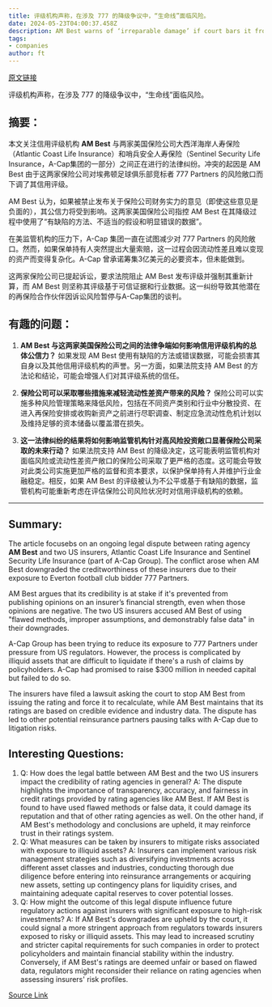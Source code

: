 ```yaml
---
title: 评级机构声称，在涉及 777 的降级争议中，“生命线”面临风险。
date: 2024-05-23T04:00:37.458Z
description: AM Best warns of ‘irreparable damage’ if court bars it from publishing view on insurers exposed to Everton bidder
tags: 
- companies
author: ft
---
```


[原文链接](https://ft.com/content/a090a291-1e2c-4ad3-ac55-f88592ab9b38)

评级机构声称，在涉及 777 的降级争议中，“生命线”面临风险。

## 摘要：
本文关注信用评级机构 **AM Best** 与两家美国保险公司大西洋海岸人寿保险（Atlantic Coast Life Insurance）和哨兵安全人寿保险（Sentinel Security Life Insurance，A-Cap集团的一部分）之间正在进行的法律纠纷。冲突的起因是 AM Best 由于这两家保险公司对埃弗顿足球俱乐部竞标者 777 Partners 的风险敞口而下调了其信用评级。

AM Best 认为，如果被禁止发布关于保险公司财务实力的意见（即使这些意见是负面的），其公信力将受到影响。这两家美国保险公司指控 AM Best 在其降级过程中使用了“有缺陷的方法、不适当的假设和明显错误的数据”。

在美监管机构的压力下，A-Cap 集团一直在试图减少对 777 Partners 的风险敞口。然而，如果保单持有人突然提出大量索赔，这一过程会因流动性差且难以变现的资产而变得复杂化。A-Cap 曾承诺筹集3亿美元的必要资本，但未能做到。

这两家保险公司已提起诉讼，要求法院阻止 AM Best 发布评级并强制其重新计算，而 AM Best 则坚称其评级基于可信证据和行业数据。这一纠纷导致其他潜在的再保险合作伙伴因诉讼风险暂停与A-Cap集团的谈判。

## 有趣的问题：
1. **AM Best 与这两家美国保险公司之间的法律争端如何影响信用评级机构的总体公信力？**
   如果发现 AM Best 使用有缺陷的方法或错误数据，可能会损害其自身以及其他信用评级机构的声誉。另一方面，如果法院支持 AM Best 的方法论和结论，可能会增强人们对其评级系统的信任。

2. **保险公司可以采取哪些措施来减轻流动性差资产带来的风险？**
   保险公司可以实施多种风险管理策略来降低风险，包括在不同资产类别和行业中分散投资、在进入再保险安排或收购新资产之前进行尽职调查、制定应急流动性危机计划以及维持足够的资本储备以覆盖潜在损失。

3. **这一法律纠纷的结果将如何影响监管机构针对高风险投资敞口显著保险公司采取的未来行动？**
   如果法院支持 AM Best 的降级决定，这可能表明监管机构对面临风险或流动性差资产敞口的保险公司采取了更严格的态度。这可能会导致对此类公司实施更加严格的监督和资本要求，以保护保单持有人并维护行业金融稳定。相反，如果 AM Best 的评级被认为不公平或基于有缺陷的数据，监管机构可能重新考虑在评估保险公司风险状况时对信用评级机构的依赖。

---

## Summary:
The article focusebs on an ongoing legal dispute between rating agency **AM Best** and two US insurers, Atlantic Coast Life Insurance and Sentinel Security Life Insurance (part of A-Cap Group). The conflict arose when AM Best downgraded the creditworthiness of these insurers due to their exposure to Everton football club bidder 777 Partners.

AM Best argues that its credibility is at stake if it's prevented from publishing opinions on an insurer’s financial strength, even when those opinions are negative. The two US insurers accused AM Best of using "flawed methods, improper assumptions, and demonstrably false data" in their downgrades.

A-Cap Group has been trying to reduce its exposure to 777 Partners under pressure from US regulators. However, the process is complicated by illiquid assets that are difficult to liquidate if there's a rush of claims by policyholders. A-Cap had promised to raise $300 million in needed capital but failed to do so.

The insurers have filed a lawsuit asking the court to stop AM Best from issuing the rating and force it to recalculate, while AM Best maintains that its ratings are based on credible evidence and industry data. The dispute has led to other potential reinsurance partners pausing talks with A-Cap due to litigation risks.

## Interesting Questions:
1. Q: How does the legal battle between AM Best and the two US insurers impact the credibility of rating agencies in general?
A: The dispute highlights the importance of transparency, accuracy, and fairness in credit ratings provided by rating agencies like AM Best. If AM Best is found to have used flawed methods or false data, it could damage its reputation and that of other rating agencies as well. On the other hand, if AM Best's methodology and conclusions are upheld, it may reinforce trust in their ratings system.
2. Q: What measures can be taken by insurers to mitigate risks associated with exposure to illiquid assets?
A: Insurers can implement various risk management strategies such as diversifying investments across different asset classes and industries, conducting thorough due diligence before entering into reinsurance arrangements or acquiring new assets, setting up contingency plans for liquidity crises, and maintaining adequate capital reserves to cover potential losses.
3. Q: How might the outcome of this legal dispute influence future regulatory actions against insurers with significant exposure to high-risk investments?
A: If AM Best's downgrades are upheld by the court, it could signal a more stringent approach from regulators towards insurers exposed to risky or illiquid assets. This may lead to increased scrutiny and stricter capital requirements for such companies in order to protect policyholders and maintain financial stability within the industry. Conversely, if AM Best's ratings are deemed unfair or based on flawed data, regulators might reconsider their reliance on rating agencies when assessing insurers' risk profiles.

[Source Link](https://ft.com/content/a090a291-1e2c-4ad3-ac55-f88592ab9b38)

